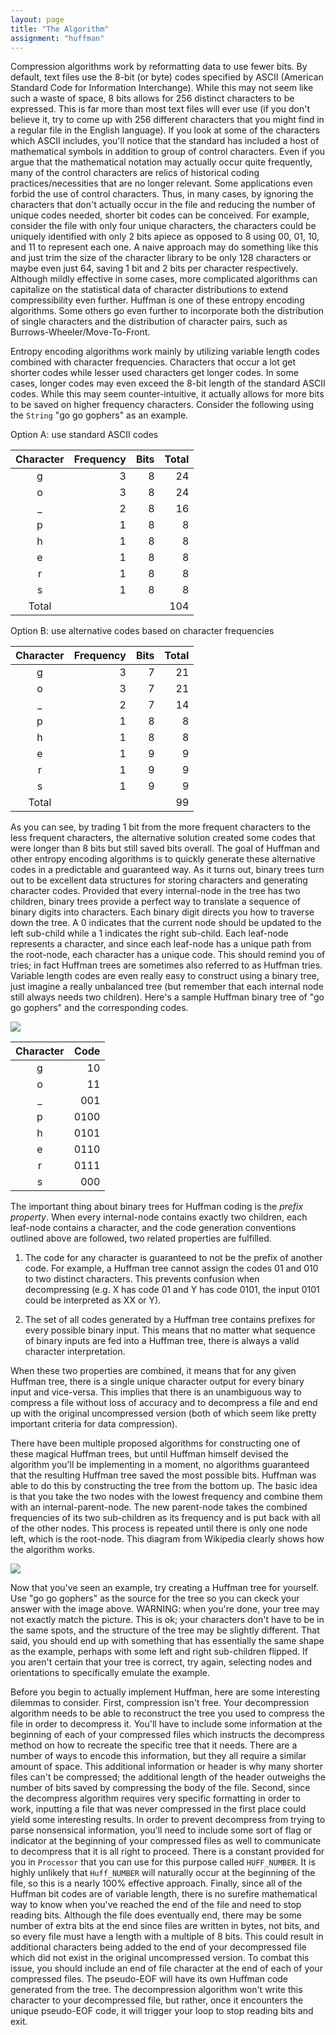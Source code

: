 ```yaml
---
layout: page
title: "The Algorithm"
assignment: "huffman"
---
```


Compression algorithms work by reformatting data to use fewer bits.  By default, text files use the 8-bit (or byte) codes specified by ASCII (American Standard Code for Information Interchange).  While this may not seem like such a waste of space, 8 bits allows for 256 distinct characters to be expressed.  This is far more than most text files will ever use (if you don't believe it, try to come up with 256 different characters that you might find in a regular file in the English language).  If you look at some of the characters which ASCII includes, you'll notice that the standard has included a host of mathematical symbols in addition to group of control characters.  Even if you argue that the mathematical notation may actually occur quite frequently, many of the control characters are relics of historical coding practices/necessities that are no longer relevant.  Some applications even forbid the use of control characters.  Thus, in many cases, by ignoring the characters that don't actually occur in the file and reducing the number of unique codes needed, shorter bit codes can be conceived.  For example, consider the file with only four unique characters, the characters could be uniquely identified with only 2 bits apiece as opposed to 8 using 00, 01, 10, and 11 to represent each one.  A naive approach may do something like this and just trim the size of the character library to be only 128 characters or maybe even just 64, saving 1 bit and 2 bits per character respectively.  Although mildly effective in some cases, more complicated algorithms can capitalize on the statistical data of character distributions to extend compressibility even further.  Huffman is one of these entropy encoding algorithms.  Some others go even further to incorporate both the distribution of single characters and the distribution of character pairs, such as Burrows-Wheeler/Move-To-Front.

Entropy encoding algorithms work mainly by utilizing variable length codes combined with character frequencies.  Characters that occur a lot get shorter codes while lesser used characters get longer codes.  In some cases, longer codes may even exceed the 8-bit length of the standard ASCII codes.  While this may seem counter-intuitive, it actually allows for more bits to be saved on higher frequency characters.  Consider the following using the `String` "go go gophers" as an example.

Option A: use standard ASCII codes

| Character          | Frequency          | Bits          | Total          |
|:------------------:| ------------------:| -------------:| --------------:|
| g                  | 3                  | 8             | 24             |
| o                  | 3                  | 8             | 24             |
| _                  | 2                  | 8             | 16             |
| p                  | 1                  | 8             | 8              |
| h                  | 1                  | 8             | 8              |
| e                  | 1                  | 8             | 8              |
| r                  | 1                  | 8             | 8              |
| s                  | 1                  | 8             | 8              |
| Total              |                    |               | 104            |

Option B: use alternative codes based on character frequencies

| Character          | Frequency          | Bits          | Total          |
|:------------------:| ------------------:| -------------:| --------------:|
| g                  | 3                  | 7             | 21             |
| o                  | 3                  | 7             | 21             |
| _                  | 2                  | 7             | 14             |
| p                  | 1                  | 8             | 8              |
| h                  | 1                  | 8             | 8              |
| e                  | 1                  | 9             | 9              |
| r                  | 1                  | 9             | 9              |
| s                  | 1                  | 9             | 9              |
| Total              |                    |               | 99             |

As you can see, by trading 1 bit from the more frequent characters to the less frequent characters, the alternative solution created some codes that were longer than 8 bits but still saved bits overall.  The goal of Huffman and other entropy encoding algorithms is to quickly generate these alternative codes in a predictable and guaranteed way.  As it turns out, binary trees turn out to be excellent data structures for storing characters and generating character codes.  Provided that every internal-node in the tree has two children, binary trees provide a perfect way to translate a sequence of binary digits into characters.  Each binary digit directs you how to traverse down the tree. A 0 indicates that the current node should be updated to the left sub-child while a 1 indicates the right sub-child.  Each leaf-node represents a character, and since each leaf-node has a unique path from the root-node, each character has a unique code.  This should remind you of tries; in fact Huffman trees are sometimes also referred to as Huffman tries.  Variable length codes are even really easy to construct using a binary tree, just imagine a really unbalanced tree (but remember that each internal node still always needs two children).  Here's a sample Huffman binary tree of "go go gophers" and the corresponding codes.

![](http://www.cs.duke.edu/csed/poop/huff/info/gohuff.jpg)

| Character          | Code          |
|:------------------:| -------------:|
| g                  | 10            |
| o                  | 11            |
| _                  | 001           |
| p                  | 0100          |
| h                  | 0101          |
| e                  | 0110          |
| r                  | 0111          |
| s                  | 000           |

The important thing about binary trees for Huffman coding is the *prefix property*.  When every internal-node contains exactly two children, each leaf-node contains a character, and the code generation conventions outlined above are followed, two related properties are fulfilled.

1. The code for any character is guaranteed to not be the prefix of another code.  For example, a Huffman tree cannot assign the codes 01 and 010 to two distinct characters.  This prevents confusion when decompressing (e.g. X has code 01 and Y has code 0101, the input 0101 could be interpreted as XX or Y).

2. The set of all codes generated by a Huffman tree contains prefixes for every possible binary input.  This means that no matter what sequence of binary inputs are fed into a Huffman tree, there is always a valid character interpretation.

When these two properties are combined, it means that for any given Huffman tree, there is a single unique character output for every binary input and vice-versa.  This implies that there is an unambiguous way to compress a file without loss of accuracy and to decompress a file and end up with the original uncompressed version (both of which seem like pretty important criteria for data compression).

There have been multiple proposed algorithms for constructing one of these magical Huffman trees, but until Huffman himself devised the algorithm you'll be implementing in a moment, no algorithms guaranteed that the resulting Huffman tree saved the most possible bits.  Huffman was able to do this by constructing the tree from the bottom up.  The basic idea is that you take the two nodes with the lowest frequency and combine them with an internal-parent-node.  The new parent-node takes the combined frequencies of its two sub-children as its frequency and is put back with all of the other nodes.  This process is repeated until there is only one node left, which is the root-node.  This diagram from Wikipedia clearly shows how the algorithm works.

![](https://upload.wikimedia.org/wikipedia/commons/thumb/d/d8/HuffmanCodeAlg.png/330px-HuffmanCodeAlg.png)

Now that you've seen an example, try creating a Huffman tree for yourself.  Use "go go gophers" as the source for the tree so you can ckeck your answer with the image above.  WARNING: when you're done, your tree may not exactly match the picture.  This is ok; your characters don't have to be in the same spots, and the structure of the tree may be slightly different.  That said, you should end up with something that has essentially the same shape as the example, perhaps with some left and right sub-children flipped.  If you aren't certain that your tree is correct, try again, selecting nodes and orientations to specifically emulate the example.

Before you begin to actually implement Huffman, here are some interesting dilemmas to consider.  First, compression isn't free.  Your decompression algorithm needs to be able to reconstruct the tree you used to compress the file in order to decompress it.  You'll have to include some information at the beginning of each of your compressed files which instructs the decompress method on how to recreate the specific tree that it needs.  There are a number of ways to encode this information, but they all require a similar amount of space.  This additional information or header is why many shorter files can't be compressed; the additional length of the header outweighs the number of bits saved by compressing the body of the file.  Second, since the decompress algorithm requires very specific formatting in order to work, inputting a file that was never compressed in the first place could yield some interesting results.  In order to prevent decompress from trying to parse nonsensical information, you'll need to include some sort of flag or indicator at the beginning of your compressed files as well to communicate to decompress that it is all right to proceed.  There is a constant provided for you in `Processor` that you can use for this purpose called `HUFF_NUMBER`.  It is highly unlikely that `Huff_NUMBER` will naturally occur at the beginning of the file, so this is a nearly 100% effective approach.  Finally, since all of the Huffman bit codes are of variable length, there is no surefire mathematical way to know when you've reached the end of the file and need to stop reading bits.  Although the file does eventually end, there may be some number of extra bits at the end since files are written in bytes, not bits, and so every file must have a length with a multiple of 8 bits.  This could result in additional characters being added to the end of your decompressed file which did not exist in the original uncompressed version.  To combat this issue, you should include an end of file character at the end of each of your compressed files.  The pseudo-EOF will have its own Huffman code generated from the tree.  The decompression algorithm won't write this character to your decompressed file, but rather, once it encounters the unique pseudo-EOF code, it will trigger your loop to stop reading bits and exit.
